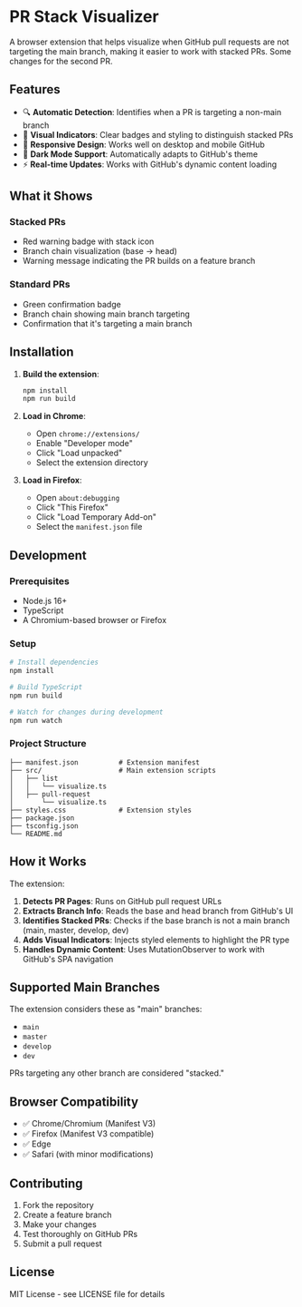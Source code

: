 # PR Stack Visualizer

A browser extension that helps visualize when GitHub pull requests are not targeting the main branch, making it easier to work with stacked PRs.
Some changes for the second PR.

## Features

- 🔍 **Automatic Detection**: Identifies when a PR is targeting a non-main branch
- 🎨 **Visual Indicators**: Clear badges and styling to distinguish stacked PRs
- 📱 **Responsive Design**: Works well on desktop and mobile GitHub
- 🌙 **Dark Mode Support**: Automatically adapts to GitHub's theme
- ⚡ **Real-time Updates**: Works with GitHub's dynamic content loading

## What it Shows

### Stacked PRs
- Red warning badge with stack icon
- Branch chain visualization (base → head)
- Warning message indicating the PR builds on a feature branch

### Standard PRs
- Green confirmation badge
- Branch chain showing main branch targeting
- Confirmation that it's targeting a main branch

## Installation

1. **Build the extension**:
   ```bash
   npm install
   npm run build
   ```

2. **Load in Chrome**:
    - Open `chrome://extensions/`
    - Enable "Developer mode"
    - Click "Load unpacked"
    - Select the extension directory

3. **Load in Firefox**:
    - Open `about:debugging`
    - Click "This Firefox"
    - Click "Load Temporary Add-on"
    - Select the `manifest.json` file

## Development

### Prerequisites
- Node.js 16+
- TypeScript
- A Chromium-based browser or Firefox

### Setup
```bash
# Install dependencies
npm install

# Build TypeScript
npm run build

# Watch for changes during development
npm run watch
```

### Project Structure
```
├── manifest.json          # Extension manifest
├── src/                   # Main extension scripts
│   ├── list
│   │   └── visualize.ts
│   ├── pull-request
│       └── visualize.ts
├── styles.css             # Extension styles
├── package.json
├── tsconfig.json
└── README.md
```

## How it Works

The extension:

1. **Detects PR Pages**: Runs on GitHub pull request URLs
2. **Extracts Branch Info**: Reads the base and head branch from GitHub's UI
3. **Identifies Stacked PRs**: Checks if the base branch is not a main branch (main, master, develop, dev)
4. **Adds Visual Indicators**: Injects styled elements to highlight the PR type
5. **Handles Dynamic Content**: Uses MutationObserver to work with GitHub's SPA navigation

## Supported Main Branches

The extension considers these as "main" branches:
- `main`
- `master`
- `develop`
- `dev`

PRs targeting any other branch are considered "stacked."

## Browser Compatibility

- ✅ Chrome/Chromium (Manifest V3)
- ✅ Firefox (Manifest V3 compatible)
- ✅ Edge
- ✅ Safari (with minor modifications)

## Contributing

1. Fork the repository
2. Create a feature branch
3. Make your changes
4. Test thoroughly on GitHub PRs
5. Submit a pull request

## License

MIT License - see LICENSE file for details